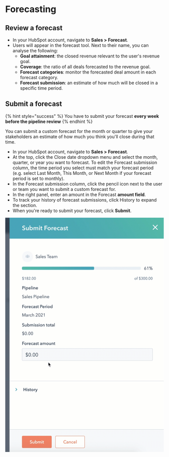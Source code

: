 # Forecasting

## Review a forecast <a href="review-a-forecast" id="review-a-forecast"></a>

* In your HubSpot account, navigate to **Sales > Forecast**.
* Users will appear in the forecast tool. Next to their name, you can analyse the following:
  * **Goal attainment**: the closed revenue relevant to the user's revenue goal.
  * **Coverage**: the ratio of all deals forecasted to the revenue goal.
  * **Forecast categories**: monitor the forecasted deal amount in each forecast category.
  * **Forecast submission**: an estimate of how much will be closed in a specific time period.

## Submit a forecast

{% hint style="success" %}
You have to submit your forecast **every week before the pipeline review**
{% endhint %}

You can submit a custom forecast for the month or quarter to give your stakeholders an estimate of how much you think you'll close during that time.

* In your HubSpot account, navigate to **Sales > Forecast**.
* At the top, click the Close date dropdown menu and select the month, quarter, or year you want to forecast. To edit the Forecast submission column, the time period you select must match your forecast period (e.g. select Last Month, This Month, or Next Month if your forecast period is set to monthly).
* In the Forecast submission column, click the pencil icon next to the user or team you want to submit a custom forecast for.
* In the right panel, enter an amount in the Forecast **amount field**.
* To track your history of forecast submissions, click History to expand the section.
* When you're ready to submit your forecast, click **Submit**.

![](../.gitbook/assets/submit-forecast.gif)
